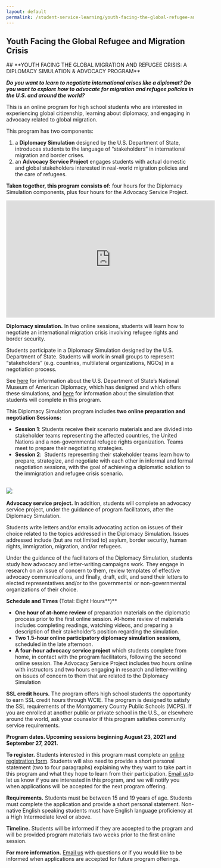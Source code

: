 ```yaml
---
layout: default
permalink: /student-service-learning/youth-facing-the-global-refugee-and-migration-crisis
---
```

<section class="wide">
    <h1>Youth Facing the Global Refugee and Migration Crisis</h1>
</section>
## **YOUTH FACING THE GLOBAL MIGRATION AND REFUGEE CRISIS: A DIPLOMACY SIMULATION & ADVOCACY PROGRAM**

**_Do you want to learn to negotiate international crises like a diplomat? Do you want to explore how to advocate for migration and refugee policies in the U.S. and around the world?_**

This is an online program for high school students who are interested in experiencing global citizenship, learning about diplomacy, and engaging in advocacy related to global migration.

This program has two components:
1) a **Diplomacy Simulation** designed by the U.S. Department of State, introduces students to the language of “stakeholders” in international migration and border crises.
2) an **Advocacy Service Project** engages students with actual domestic and global stakeholders interested in real-world migration policies and the care of refugees.

**Taken together, this program consists of:** four hours for the Diplomacy Simulation components, plus four hours for the Advocacy Service Project.

<iframe width="560" height="315" src="https://www.youtube.com/embed/-gspBB0GDnk" title="YouTube video player" frameborder="0" allow="accelerometer; autoplay; clipboard-write; encrypted-media; gyroscope; picture-in-picture" allowfullscreen></iframe>

**Diplomacy simulation.** In two online sessions, students will learn how to negotiate an international migration crisis involving refugee rights and border security.

Students participate in a Diplomacy Simulation designed by the U.S. Department of State. Students will work in small groups to represent “stakeholders” (e.g. countries, multilateral organizations, NGOs) in a negotiation process.

See [here](https://diplomacy.state.gov/) for information about the U.S. Department of State’s National Museum of American Diplomacy, which has designed and which offers these simulations, and [here](https://diplomacy.state.gov/discover-diplomacy/about/class-materials/migration/) for information about the simulation that students will complete in this program.

This Diplomacy Simulation program includes **two online preparation and negotiation Sessions:**
-   **Session 1**: Students receive their scenario materials and are divided into stakeholder teams representing the affected countries, the United Nations and a non-governmental refugee rights organization. Teams meet to prepare their negotiating strategies.
-   **Session 2**:  Students representing their stakeholder teams learn how to prepare, strategize, and negotiate with each other in informal and formal negotiation sessions, with the goal of achieving a diplomatic solution to the immigration and refugee crisis scenario.
## **![](https://washingtoncie.org/wp-content/uploads/2020/10/diplomacy-2.jpg)**

**Advocacy service project.** In addition, students will complete an advocacy service project, under the guidance of program facilitators, after the Diplomacy Simulation.

Students write letters and/or emails advocating action on issues of their choice related to the topics addressed in the Diplomacy Simulation. Issues addressed include (but are not limited to) asylum, border security, human rights, immigration, migration, and/or refugees.

Under the guidance of the facilitators of the Diplomacy Simulation, students study how advocacy and letter-writing campaigns work. They engage in research on an issue of concern to them, review templates of effective advocacy communications, and finally, draft, edit, and send their letters to elected representatives and/or to the governmental or non-governmental organizations of their choice.

**Schedule and Times** (Total: Eight Hours**)**
-   **One hour of at-home review** of preparation materials on the diplomatic process prior to the first online session. At-home review of materials includes completing readings, watching videos, and preparing a description of their stakeholder’s position regarding the simulation.
-   **Two 1.5-hour online participatory diplomacy simulation sessions**, scheduled in the late afternoon.
-   **A four-hour advocacy service project** which students complete from home, in contact with the program facilitators, following the second online session. The Advocacy Service Project includes two hours online with instructors and two hours engaging in research and letter-writing on issues of concern to them that are related to the Diplomacy Simulation

**SSL credit hours.** The program offers high school students the opportunity to earn SSL credit hours through WCIE. The program is designed to satisfy the SSL requirements of the Montgomery County Public Schools (MCPS). If you are enrolled at another public or private school in the U.S., or elsewhere around the world, ask your counselor if this program satisfies community service requirements.

**Program dates. Upcoming sessions beginning August 23, 2021 and September 27, 2021.**

**To register.** Students interested in this program must complete an [online registration form](https://englishnoww.wufoo.com/forms/english-now-registration-form/). Students will also need to provide a short personal statement (two to four paragraphs) explaining why they want to take part in this program and what they hope to learn from their participation. [Email us](mailto:communityservice@washingtoncie.org)to let us know if you are interested in this program, and we will notify you when applications will be accepted for the next program offering.

**Requirements.** Students must be between 15 and 19 years of age. Students must complete the application and provide a short personal statement. Non-native English speaking students must have English language proficiency at a High Intermediate level or above.

**Timeline.** Students will be informed if they are accepted to the program and will be provided program materials two weeks prior to the first online session.

**For more information.** [Email us](mailto:communityservice@washingtoncie.org) with questions or if you would like to be informed when applications are accepted for future program offerings.

